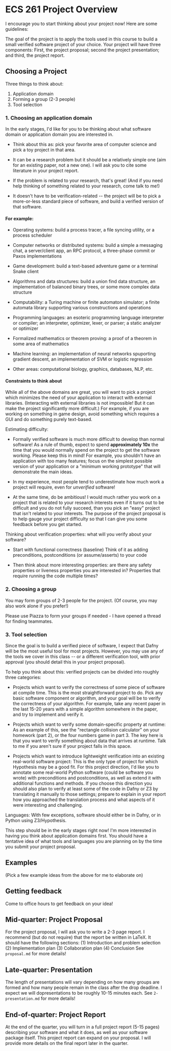 # ECS 261 Project Overview

I encourage you to start thinking about your project now! Here are some guidelines:

The goal of the project is to apply the tools used in this course to build a small verified software project of your choice. Your project will have three components: First, the project proposal; second the project presentation; and third, the project report.

## Choosing a Project

Three things to think about:
1. Application domain
2. Forming a group (2-3 people)
3. Tool selection

### 1. Choosing an application domain

In the early stages, I'd like for you to be thinking about what software domain or application domain you are interested in.

- Think about this as: pick your favorite area of computer science and pick a toy project in that area.

- It can be a research problem but it should be a relatively simple one (aim for an existing paper, not a new one). I will ask you to cite some literature in your project report.

- If the problem is related to your research, that's great! (And if you need help thinking of something related to your research, come talk to me!)

- It doesn't have to be verification-related -- the project will be to pick a more-or-less standard piece of software, and build a verified version of that software.

#### For example:

- Operating systems: build a process tracer, a file syncing utility, or a process scheduler

- Computer networks or distributed systems: build a simple a messaging chat, a server/client app, an RPC protocol, a three-phase commit or Paxos implementations

- Game development: build a text-based adventure game or a terminal Snake client

- Algorithms and data structures: build a union find data structure, an implementation of balanced binary trees, or some more complex data structure

- Computability: a Turing machine or finite automaton simulator; a finite automata library supporting various constructions and operations

- Programming languages: an esoteric programming language interpreter or compiler; an interpreter, optimizer, lexer, or parser; a static analyzer or optimizer

- Formalized mathematics or theorem proving: a proof of a theorem in some area of mathematics

- Machine learning: an implementation of neural networks spuporting gradient descent, an implementation of SVM or logistic regression

- Other areas: computational biology, graphics, databases, NLP, etc.

#### Constraints to think about

While all of the above domains are great, you will want to pick a project which minimizes
the need of your application to interact with external libraries.
(Interacting with external libraries is not impossible! But it can make the project significantly more difficult.)
For example, if you are working on something in game design, avoid something which requires a GUI and do something purely text-based.

Estimating difficulty:

- Formally verified software is much more difficult to develop than normal software! As a rule of thumb, expect to spend **approximately 10x** the time that you would normally spend on the project to get the software working. Please keep this in mind! For example, you shouldn't have an application with too many features; focus on the simplest possible version of your application or a "minimum working prototype" that will demonstrate the main ideas.

- In my experience, most people tend to underestimate how much work a project will require, even for *unverified* software!

- At the same time, do be ambitious! I would much rather you work on a project that is related to your research interests even if it turns out to be difficult and you do not fully succeed, than you pick an "easy" project that isn't related to your interests.
The purpose of the project proposal is to help gauge your project difficulty so that I can give you some feedback before you get started.

Thinking about verification properties: what will you verify about your software?

- Start with functional correctness (baseline)
  Think of it as adding preconditions, postconditions (or assume/asserts) to your code

- Then think about more interesting properties: are there any safety properties or liveness properties you are interested in? Properties that require running the code multiple times?

### 2. Choosing a group

You may form groups of 2-3 people for the project. (Of course, you may also work alone if you prefer!)

Please use Piazza to form your groups if needed - I have opened a thread for finding teammates.

### 3. Tool selection

Since the goal is to build a verified piece of software, I expect that Dafny will be the most useful tool for most projects. However, you may use any of the tools we cover in this class -- or a different verification tool, with prior approval (you should detail this in your project proposal).

To help you think about this: verified projects can be divided into roughly three categories:

- Projects which want to verify the correctness of some piece of software at compile time.
This is the most straightforward project to do. Pick any basic software component or algorithm, and your goal will be to verify the correctness of your algorithm.
For example, take any recent paper in the last 15-20 years with a simple algorithm somewhere in the paper, and try to implement and verify it.

- Projects which want to verify some domain-specific property at runtime: As an example of this, see the "rectangle collision calculator" on your homework (part 2), or the four numbers game in part 3. The key here is that you want to verify something about data that arrives at runtime. Talk to me if you aren't sure if your project falls in this space.

- Projects which want to introduce lightweight verification into an existing real-world software project:
This is the only type of project for which Hypothesis may be a good fit.
For this project direction, I'd like you to annotate some real-world Python software (could be software you wrote) with preconditions and postconditions,
as well as extend it with additional functions and methods.
If you choose this direction you should also plan to verify at least some of the code in Dafny or Z3 by translating it manually to those settings; prepare to explain in your report how you approached the translation process and what aspects of it were interesting and challenging.

Languages:
With few exceptions, software should either be in Dafny, or in Python using Z3/Hypothesis.

This step should be in the early stages right now!
I'm more interested in having you think about application domains first.
You should have a tentative idea of what tools and languages you are planning on by the time you submit your project proposal.

## Examples

(Pick a few example ideas from the above for me to elaborate on)

## Getting feedback

Come to office hours to get feedback on your idea!

## Mid-quarter: Project Proposal

For the project proposal, I will ask you to write a 2-3 page report.
I recommend (but do not require) that the report be written in LaTeX.
It should have the following sections:
(1) Introduction and problem selection
(2) Implementation plan
(3) Collaboration plan
(4) Conclusion
See `proposal.md` for more details!

## Late-quarter: Presentation

The length of presentations will vary depending on how many groups are formed and how many people remain in the class after the drop deadline. I expect we will dopresentations to be roughly 10-15 minutes each. See `2-presentation.md` for more details!

## End-of-quarter: Project Report

At the end of the quarter, you will turn in a full project report (5-15 pages) describing your software and what it does, as well as your software package itself.
This project report can expand on your proposal.
I will provide more details on the final report later in the quarter.

